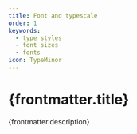 ```yaml
---
title: Font and typescale
order: 1
keywords:
  - type styles
  - font sizes
  - fonts
icon: TypeMinor
---
```


# {frontmatter.title}

<Lede>{frontmatter.description}</Lede>

<Subnav />
